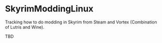 # SkyrimModdingLinux
Tracking how to do modding in Skyrim from Steam and Vortex (Combination of Lutris and Wine).


TBD

